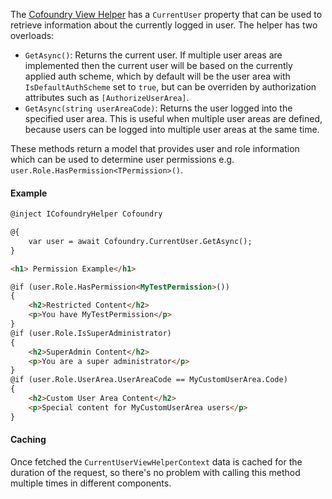 The [Cofoundry View Helper](/content-management/cofoundry-view-helper) has a `CurrentUser` property that can be used to retrieve information about the currently logged in user. The helper has two overloads:

- `GetAsync()`: Returns the current user. If multiple user areas are implemented then the current user will be based on the currently applied auth scheme, which by default will be the user area with `IsDefaultAuthScheme` set to `true`, but can be overriden by authorization attributes such as `[AuthorizeUserArea]`.
- `GetAsync(string userAreaCode)`: Returns the user logged into the specified user area. This is useful when multiple user areas are defined, because users can be logged into multiple user areas at the same time.

These methods return a model that provides user and role information which can be used to determine user permissions e.g. `user.Role.HasPermission<TPermission>()`.

#### Example

```html
@inject ICofoundryHelper Cofoundry

@{
    var user = await Cofoundry.CurrentUser.GetAsync();
}

<h1> Permission Example</h1>

@if (user.Role.HasPermission<MyTestPermission>())
{
    <h2>Restricted Content</h2>
    <p>You have MyTestPermission</p>
}
@if (user.Role.IsSuperAdministrator)
{
    <h2>SuperAdmin Content</h2>
    <p>You are a super administrator</p>
}
@if (user.Role.UserArea.UserAreaCode == MyCustomUserArea.Code)
{
    <h2>Custom User Area Content</h2>
    <p>Special content for MyCustomUserArea users</p>
}
```

#### Caching

Once fetched the `CurrentUserViewHelperContext` data is cached for the duration of the request, so there's no problem with calling this method multiple times in different components.
